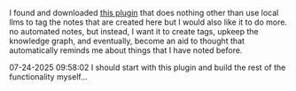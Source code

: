 I found and downloaded [this plugin](obsidian://show-plugin?id=llm-tagger) that does nothing other than use local llms to tag the notes that are created here but I would also like it to do more. no automated notes, but instead, I want it to create tags, upkeep the knowledge graph, and eventually, become an aid to thought that automatically reminds me about things that I have noted before. 



07-24-2025 09:58:02
I should start with this plugin and build the rest of the functionality myself...
